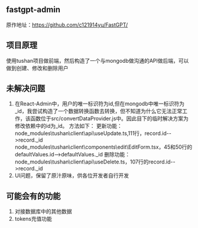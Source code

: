 ## fastgpt-admin
原作地址：https://github.com/c121914yu/FastGPT/

## 项目原理
使用tushan项目做前端，然后构造了一个与mongodb做沟通的API做后端，可以做到创建、修改和删除用户

## 未解决问题
1. 在React-Admin中，用户的唯一标识符为id,但在mongodb中唯一标识符为_id，我尝试构造了一个数据转换函数去转换，但不知道为什么它无法正常工作，该函数位于src/convertDataProvider.js中。因此目下的临时解决方案为修改依赖中的id为_id。
方法如下：
更新功能：node_modules\tushan\client\api\useUpdate.ts,111行，record.id-->record._id
          node_modules\tushan\client\components\edit\EditForm.tsx，45和50行的defaultValues.id-->defaultValues._id
删除功能：node_modules\tushan\client\api\useDelete.ts，107行的record.id-->record._id
2. UI问题，保留了原汁原味，供各位开发者自行开发

## 可能会有的功能
1. 对接数据库中的其他数据
2. tokens充值功能